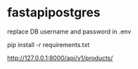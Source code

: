 # fastapipostgres

replace DB username and password in .env

pip install -r requirements.txt

http://127.0.0.1:8000/api/v1/products/
